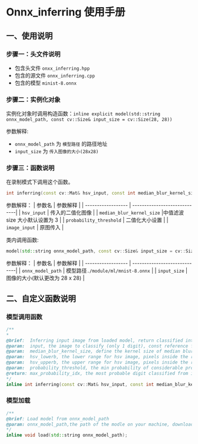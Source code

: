 # Onnx_inferring 使用手册
## 一、使用说明

### 步骤一：头文件说明

- 包含头文件 `onxx_inferring.hpp`
- 包含的源文件 `onnx_inferring.cpp`
- 包含的模型 `minist-8.onnx`
### 步骤二：实例化对象

实例化对象时调用构造函数：`inline explicit model(std::string onnx_model_path, const cv::Size& input_size = cv::Size(28, 28))`

参数解释:
- `onnx_model_path` 为 `模型路径` 的路径地址
- `input_size` 为 `传入图像的大小(28x28)`
### 步骤三：函数说明
在录制模式下调用这个函数。
```cpp
int inferring(const cv::Mat& hsv_input, const int median_blur_kernel_size = 3, float probability_threshold = 0, cv::Mat image_input = cv::Mat::zeros(cv::Size(255, 0), CV_8UC3));
```
参数解释：
|      参数名         |           参数解释             |
| ------------------ | -----------------------------|
| `hsv_input`         | 传入的二值化图像  |
| `median_blur_kernel_size`    |中值滤波 size 大小默认设置为 3          |
| `probability_threshold`    | 二值化大小设置          |
| `image_input`    | 原图传入     |

类内调用函数:
```cpp
model(std::string onnx_model_path, const cv::Size& input_size = cv::Size(28, 28));  // 初始化构造函数加载模型
```
参数解释：
|      参数名         |           参数解释             |
| ------------------ | -----------------------------|
| `onnx_model_path`         | 模型路径`./module/ml/mnist-8.onnx`   |
| `input_size`    |图像的大小(默认更改为 28 x 28)              |
## 二、自定义函数说明
### 模型调用函数
```cpp
/**
* 
@brief:  Inferring input image from loaded model, return classified int digit
@param:  input, the image to classify (only 1 digit), const reference from cv::Mat
@param:  median_blur_kernel_size, define the kernel size of median blur pre-processing, default to int 5, set 0 to disable
@param:  hsv_lowerb, the lower range for hsv image, pixels inside the range equals to 1, otherwise equals to 0, default is the cv::Scalar() default
@param:  hsv_upperb, the upper range for hsv image, pixels inside the range equals to 1, otherwise equals to 0, default is the cv::Scalar() default
@param:  probability_threshold, the min probability of considerable probability to iterate, determined by the model, mnist-8.onnx has the output array from -1e5 to 1e5, default is 0
@return: max_probability_idx, the most probable digit classified from input image in int type, -1 means all the probability is out of the threahold
*/
inline int inferring(const cv::Mat& hsv_input, const int median_blur_kernel_size = 3, float probability_threshold = 0, cv::Mat image_input = cv::Mat::zeros(cv::Size(255, 0), CV_8UC3));

```
### 模型加载
```cpp
/**
@brief: Load model from onnx_model_path
@param: onnx_model_path,the path of the modle on your machine, downloadable at https://github.com/onnx/models/blob/master/vision/classification/mnist/model/mnist-8.onnx
*/
inline void load(std::string onnx_model_path);
```

